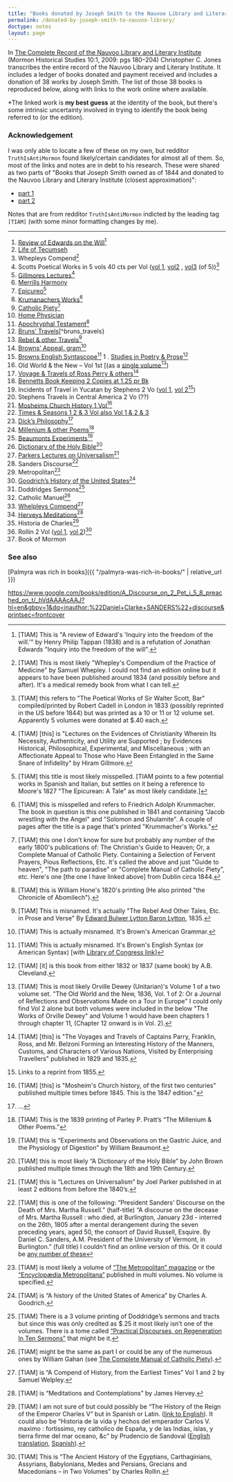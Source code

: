 ```yaml
---
title: "Books donated by Joseph Smith to the Nauvoo Library and Literary Institute"
permalink: /donated-by-joseph-smith-to-nauvoo-library/
doctype: notes
layout: page
---
```


In [The Complete Record of the Nauvoo Library and Literary Institute](https://ensignpeakfoundation.org/wp-content/uploads/2013/04/The-Complete-Record-of-the-Nauvoo-Library-and-Literary-Institute.pdf?fbclid=IwAR3GzV1T-sx-_luy2HcA8j3iasy0aBlURHeh_66vOEamijfX1qWtLJ0q_uQ)   (Mormon Historical Studies 10:1, 2009: pgs 180–204) Christopher C. Jones transcribes the entire record of the Nauvoo Library and Literary Institute. It includes a ledger of books donated and payment received and includes a donation of 38 works by Joseph Smith. The list of those 38 books is reproduced below, along with links to the work online where available.

*The linked work is **my best guess** at the identity of the book, but there's some intrinsic uncertainty involved in trying to identify the book being referred to (or the edition).

### Acknowledgement

I was only able to locate a few of these on my own, but redditor `TruthIsAntiMormon` found likely/certain candidates for almost all of them. So, most of the links and notes are in debt to his research. These were shared as two parts of "Books that Joseph Smith owned as of 1844 and donated to the Nauvoo Library and Literary Institute (closest approximation)":

* [part 1](https://www.reddit.com/r/mormon/comments/1ewd9wr/books_that_joseph_smith_owned_as_of_1844_and/)
* [part 2](https://www.reddit.com/r/mormon/comments/1f532gd/books_that_joseph_smith_owned_as_of_1844_and/)

Notes that are from redditor `TruthIsAntiMormon` indicted by the leading tag `[TIAM]` (with some minor formatting changes by me).

---

1. [Review of Edwards on the Will](https://archive.org/details/areviewedwardss00tappgoog/page/n5/mode/2up)[^on_the_will]
1. [Life of Tecumseh](https://archive.org/details/lifeoftecumsehandhisbrothertheprophet1841benjamindrake/page/n9/mode/2up)
1. Whepleys Compend[^whepleys]
1. Scotts Poetical Works in 5 vols 40 cts per Vol ([vol 1](https://www.google.com/books/edition/The_poetical_works_of_sir_Walter_Scott/-q8DAAAAQAAJ?hl=en&gbpv=1), [vol2](https://www.google.com/books/edition/The_poetical_works_of_sir_Walter_Scott/B7ADAAAAQAAJ?hl=en&gbpv=0) , [vol3](https://www.google.com/books/edition/The_poetical_works_of_sir_Walter_Scott/HLADAAAAQAAJ?hl=en&gbpv=0) (of 5))[^scotts]
1. [Gillmores Lectures](https://www.google.com/books/edition/Lectures_on_Christianity/vHg6AQAAMAAJ?hl=en&gbpv=1)[^gillmores]
1. [Merrills Harmony](https://archive.org/details/harmonyofkingspr00merr/page/n5/mode/2up)
1. [Epicureo](https://www.google.com/books/edition/The_Epicurean_a_Tale/jipDAQAAMAAJ?hl=en&gbpv=1&dq=the+epicurean+thomas+moore&printsec=frontcover)[^epicureo]
1. [Krumanachers Works](https://www.google.com/books/edition/Jacob_Wrestling_with_the_Angel/VmY_AAAAIAAJ?hl=en&gbpv=1)[^krumanachers]
1. [Catholic Piety](https://www.google.com/books/edition/The_Complete_Manual_of_Catholic_Piety/PX_hRtyAxF8C?hl=en&gbpv=1)[^catholic_piety]
1. [Home Physician](https://archive.org/details/64231030R.nlm.nih.gov)
1. [Apochryphal Testament](https://www.google.com/books/edition/The_Apocryphal_New_Testament/jEFMAAAAYAAJ?hl=en&gbpv=1)[^apocryphal_testament]
1. [Bruns’ Travels](https://archive.org/details/b30457129/page/n7/mode/2up)[^bruns_travels}
1. [Rebel & other Travels](https://www.google.com/books/edition/The_Rebel/WncXAAAAYAAJ?hl=en&gbpv=1)[^rebel]
1. [Browns’ Appeal. gram](https://archive.org/details/americangrammar00brow/page/n199/mode/2up)[^browns_grammar]
1. [Browns English Syntascope](https://archive.org/details/americansystemof01brow/page/n223/mode/2up)[^browns_english]
1 . [Studies in Poetry & Prose](https://www.google.com/books/edition/_/0HgSAAAAIAAJ?hl=en&gbpv=1)[^studies_in_poetry_and_prose]
1. Old World & the New – Vol 1st [(as a [single volume](https://www.google.com/books/edition/The_Works_of_Orville_Dewey_D_D/sFoXAAAAYAAJ?hl=en&gbpv=1)[^old_world_notes])
1. [Voyage & Travels of Ross Perry & others](https://www.google.com/books/edition/The_Voyages_and_Travels_of_Captains_Parr/vbxCAAAAYAAJ?hl=en&gbpv=0)[^voyage_and_travels_notes]
1. [Bennetts Book Keeping 2 Copies at 1.25 pr Bk](https://www.google.com/books/edition/The_American_System_of_Practical_Book_ke/hw1LAAAAYAAJ?hl=en&gbpv=0)
1. Incidents of Travel in Yucatan by Stephens 2 Vo ([vol 1](https://archive.org/details/TravelsInCentralAmericaVol.21843Stephens/Incidents%20of%20Travel%20in%20Yucatan%20Vol.%201%20%281843%29%20Stephens/page/n11/mode/2up), [vol 2](https://www.google.com/books/edition/Incidents_of_Travel_in_Yucatan/2wwWAAAAYAAJ?hl=en&gbpv=1&printsec=frontcover)[^yucatan_vol_2])
1. Stephens Travels in Central America 2 Vo (??)
1. [Mosheims Church History 1 Vol](https://www.loc.gov/item/44019670/)[^mosheims]
1. [Times & Seasons 1 2 & 3 Vol also Vol 1 & 2 & 3](https://archiveviewer.org/collections/en/times-and-seasons)
1. [Dick’s Philosophy](https://www.google.com/books/edition/The_Philosophy_of_a_Future_State/G_0RAAAAYAAJ?hl=en&gbpv=1&dq=the+philosophy+of+a+future+state&printsec=frontcover%7C)[^dicks_philosophy]
1. [Millenium & other Poems](https://contentdm.lib.byu.edu/digital/collection/NCMP1820-1846/id/2159)[^millenium_and_other_poems]
1. [Beaumonts Experiments](https://www.google.com/books/edition/Experiments_and_Observations_on_the_Gast/H6F4_9joRkgC?hl=en&gbpv=1&printsec=frontcover)[^beaumonts_experiments]
1. [Dictionary of the Holy Bible](https://www.google.com/books/edition/A_Dictionary_of_the_Holy_Bible/a5cUAAAAQAAJ?hl=en&gbpv=0)[^dictionary_of_the_holy_bible]
1. [Parkers Lectures on Universalism](https://www.google.com/books/edition/Lectures_on_Universalism/pzdCAQAAMAAJ?hl=en)[^parkers_lectures]
1. Sanders Discourse[^sanders_discourse]
1. Metropolitan[^metropolitan]
1. [Goodrich’s History of the United States](https://archive.org/details/historyofuniteds00ingood/page/n5/mode/2up)[^goodrich]
1. Doddridges Sermons[^doddridges_sermons]
1. Catholic Manuel[^catholic_manuel]
1. [Whelpleys Compend](https://www.google.com/books/edition/A_Compend_of_History_from_the_Earliest_T/WNoEAAAAYAAJ?hl=en&gbpv=0)[^whelpleys_compend]
1. [Herveys Meditations](https://www.google.com/books/edition/Meditations_and_Contemplations/j3pUAAAAYAAJ?hl=en&gbpv=0)[^herveys_meditations]
1. Historia de Charles[^historia_de_charles]
1. Rollin 2 Vol ([vol 1](https://archive.org/details/ancienthistoryof0142roll/page/n1/mode/2up?ui=embed), [vol 2](https://archive.org/details/historyofegyptia02rolliala))[^rollin]
1. Book of Mormon

### See also

[Palmyra was rich in books]({{ "/palmyra-was-rich-in-books/" | relative_url }})


[^rollin]: [TIAM] This is “The Ancient History of the Egyptians, Carthaginians, Assyrians, Babylonians, Medes and Persians, Grecians and Macedonians – in Two Volumes” by Charles Rollin.

[^historia_de_charles]: [TIAM] I am not sure of but could possibly be “The History of the Reign of the Emperor Charles V” but in Spanish or Latin. ([link to English](https://www.google.com/books/edition/The_History_of_the_Reign_of_the_Emperor/hhmzKYG0vuMC?hl=en&gbpv=0)). It could also be “Historia de la vida y hechos del emperador Carlos V. maximo : fortissimo, rey catholico de España, y de las Indias, islas, y tierra firme del mar oceano, &c” by Prudencio de Sandoval ([English translation](https://archive.org/details/bim_eighteenth-century_the-history-of-charles-t_sandoval-prudencio-de_1703), [Spanish](https://archive.org/details/historiadelavida01sand)).
[^herveys_meditations]: [TIAM] is “Meditations and Contemplations” by James Hervey.

[^whelpleys_compend]: [TIAM] is “A Compend of History, from the Earliest Times” Vol 1 and 2 by Samuel Welpley.

[^doddridges_sermons]: [TIAM] There is a 3 volume printing of Doddridge’s sermons and tracts but since this was only credited as $.25 it most likely isn’t one of the volumes. There is a tome called [“Practical Discourses, on Regeneration In Ten Sermons”](https://www.google.com/books/edition/Practical_Discourses_on_Regeneration/Rt4OAAAAIAAJ?hl=en&gbpv=0) that might be it.

[^catholic_manuel]: [TIAM] might be the same as part I or could be any of the numerous ones by William Gahan (see [The Complete Manual of Catholic Piety](https://www.google.com/books/edition/The_Complete_Manual_of_Catholic_Piety/PX_hRtyAxF8C?hl=en&gbpv=0)).

[^metropolitan]: [TIAM] is most likely a volume of [“The Metropolitan” magazine](https://en.wikipedia.org/wiki/The_Metropolitan_Magazine) or the [“Encyclopædia Metropolitana”](https://en.wikipedia.org/wiki/Encyclop%C3%A6dia_Metropolitana) published in multi volumes. No volume is specified.

[^goodrich]: [TIAM] is “A history of the United States of America” by Charles A. Goodrich.

[^parkers_lectures]: [TIAM] this is “Lectures on Universalism” by Joel Parker published in at least 2 editions from before the 1840’s.

[^sanders_discourse]: [TIAM] this is one of the following: “President Sanders' Discourse on the Death of Mrs. Martha Russell.” (half-title) “A discourse on the decease of Mrs. Martha Russell : who died, at Burlington, January 23d - interred on the 26th, 1805 after a mental derangement during the seven preceding years, aged 50, the consort of David Russell, Esquire. By Daniel C. Sanders, A.M. President of the University of Vermont, in Burlington.” (full title) I couldn’t find an online version of this. Or it could be [any number of these](https://www.google.com/search?q=inauthor%3A%22Daniel+Clarke+SANDERS%22+discourse&sca_esv=e286eb43f4ef8551&hl=en&tbm=bks&sxsrf=ADLYWIKVlEOXErbrWcS8XmnbDVWrnkk3Vg%3A1725040749545&ei=bQjSZq2BIZDPkPIPxZzYuQs&ved=0ahUKEwjt6-XIpZ2IAxWQJ0QIHUUONrcQ4dUDCAo&uact=5&oq=inauthor%3A%22Daniel+Clarke+SANDERS%22+discourse&gs_lp=Eg1nd3Mtd2l6LWJvb2tzIippbmF1dGhvcjoiRGFuaWVsIENsYXJrZSBTQU5ERVJTIiBkaXNjb3Vyc2VIzxpQyAJYoxhwAngAkAEAmAGrA6ABkQ-qAQk1LjEuMi4wLjK4AQPIAQD4AQGYAgCgAgCYAwCIBgGSBwCgB-4F&sclient=gws-wiz-books)

https://www.google.com/books/edition/A_Discourse_on_2_Pet_i_5_8_preached_on_t/_hVdAAAAcAAJ?hl=en&gbpv=1&dq=inauthor:%22Daniel+Clarke+SANDERS%22+discourse&printsec=frontcover

[^dictionary_of_the_holy_bible]: [TIAM] this is most likely “A Dictionary of the Holy Bible” by John Brown published multiple times through the 18th and 19th Century. 

[^beaumonts_experiments]: [TIAM] this is “Experiments and Observations on the Gastric Juice, and the Physiology of Digestion” by William Beaumont.

[^dicks_philosophy]: ...

[^mosheims]: [TIAM] [this] is "Mosheim's Church history, of the first two centuries" published multiple times before 1845. This is the 1847 edition."

[^studies_in_poetry_and_prose]: [TIAM] [it] is this book from either 1832 or 1837 (same book) by A.B. Cleveland.

[^browns_english]: [TIAM] This is actually misnamed. It's Brown's English Syntax (or American Syntax) [with [Library of Congress link](https://www.loc.gov/resource/gdcmassbookdig.exegesisofenglis00brow/?c=160&sp=1&st=gallery)]

[^browns_grammar]: [TIAM] This is actually misnamed. It's Brown's American Grammar.

[^rebel]: [TIAM] This is misnamed. It's actually "The Rebel And Other Tales, Etc. in Prose and Verse" By [Edward Bulwer Lytton Baron Lytton](https://www.google.com/search?sca_esv=ad3cebe3ffb4734a&hl=en&sxsrf=ADLYWILr7f7Eo-1GeV_CDKBDXm7JZ1Kptg:1724101266928&q=inauthor:%22Edward+Bulwer+Lytton+Baron+Lytton%22&tbm=bks), 1835.

[^bruns_travels]: [TIAM] This is "A new and more correct translation than has hitherto appeared in public, of Mr. Cornelius Le Brun's Travels into Moscovy, Persia, and divers parts of the East-Idies; containing an accurate description of all such articles as are most remarkable in each of those different countries. As also, of their antiquities; but more particularly those relating to the famous palace of Persepolis, commonly called Chelminar by the Persians" by [Bruyn, Cornelis de, 1652-1727](https://archive.org/search?query=creator%3A%22Bruyn%2C+Cornelis+de%2C+1652-1727%22) (1759).

[^apocryphal_testament]:  [TIAM] this is William Hone's 1820's printing (He also printed "the Chronicle of Abomilech").

[^gillmores]: [TIAM] [this] is "Lectures on the Evidences of Christianity Wherein Its Necessity, Authenticity, and Utility are Supported ; by Evidences Historical, Philosophical, Experimental, and Miscellaneous ; with an Affectionate Appeal to Those who Have Been Entangled in the Same Snare of Infidelity" by Hiram Gillmore.

[^catholic_piety]: [TIAM] this one I don't know for sure but probably any number of the early 1800's publications of: The Christian's Guide to Heaven; Or, a Complete Manual of Catholic Piety. Containing a Selection of Fervent Prayers, Pious Reflections, Etc. It's called the above and just "Guide to heaven", "The path to paradise" or "Complete Manual of Catholic Piety", etc. Here's one [the one I have linked above] from Dublin circa 1844.

[^krumanachers]: [TIAM] this is misspelled and refers to Friedrich Adolph Krummacher. The book in question is this one published in 1841 and containing "Jacob wrestling with the Angel" and "Solomon and Shulamite". A couple of pages after the title is a page that's printed "Krummacher's Works."

[^epicureo]: [TIAM] this title is most likely misspelled. [TIAM points to a few potential works in Spanish and Italian, but settles on it being a reference to Moore's 1827 "The Epicurean: A Tale" as most likely candidate.]

[^on_the_will]: [TIAM] This is "A review of Edward's 'Inquiry into the freedom of the will.'" by Henry Philip Tappan (1838) and is a refutation of Jonathan Edwards "Inquiry into the freedom of the will".

[^whepleys]: [TIAM] This is most likely "Whepley's Compendium of the Practice of Medicine" by Samuel Whepley. I could not find an edition online but it appears to have been published around 1834 (and possibly before and after). It's a medical remedy book from what I can tell.

[^scotts]: [TIAM] this refers to "The Poetical Works of Sir Walter Scott, Bar" compiled/printed by Robert Cadell in London in 1833 (possibly reprinted in the US before 1844) but was printed as a 10 or 11 or 12 volume set. Apparently 5 volumes were donated at $.40 each.

[^old_world_notes]: [TIAM] This is most likely Orville Dewey (Unitarian)'s Volume 1 of a two volume set. "The Old World and the New, 1836, Vol. 1 of 2: Or a Journal of Reflections and Observations Made on a Tour in Europe" I could only find Vol 2 alone but both volumes were included in the below "The Works of Orville Dewey" and Volume 1 would have been chapters 1 through chapter 11, (Chapter 12 onward is in Vol. 2).

[^voyage_and_travels_notes]: [TIAM] [this] is "The Voyages and Travels of Captains Parry, Franklin, Ross, and Mr. Belzoni Forming an Interesting History of the Manners, Customs, and Characters of Various Nations, Visited by Enterprising Travellers" published in 1829 and 1835.

[^yucatan_vol_2]:Links to a reprint from 1855.

[^millenium_and_other_poems]: [TIAM] This is the 1839 printing of Parley P. Pratt’s “The Millenium & Other Poems.”
